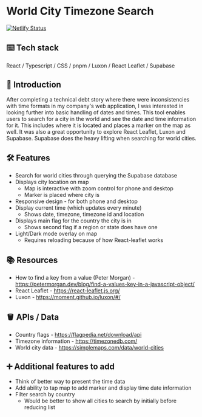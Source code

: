 # World City Timezone Search
[![Netlify Status](https://api.netlify.com/api/v1/badges/e4773565-55c5-4bbb-b02a-beadf6be9d63/deploy-status)](https://app.netlify.com/projects/kareenapatel-worldcitytimezonesearch/deploys)

## ⌨️ Tech stack
React / Typescript / CSS / pnpm / Luxon / React Leaflet / Supabase

## 🍼 Introduction
After completing a technical debt story where there were inconsistencies with time formats in my company's web application, I was interested in looking further into basic handling of dates and times. This tool enables users to search for a city in the world and see the date and time information for it. This includes where it is located and places a marker on the map as well. It was also a great opportunity to explore React Leaflet, Luxon and Supabase. Supabase does the heavy lifting when searching for world cities.

## 🛠️ Features
- Search for world cities through querying the Supabase database
- Displays city location on map
    - Map is interactive with zoom control for phone and desktop
    - Marker is placed where city is
- Responsive design - for both phone and desktop
- Display current time (which updates every minute)
    - Shows date, timezone, timezone id and location
- Displays main flag for the country the city is in
    - Shows second flag if a region or state does have one
- Light/Dark mode overlay on map
    - Requires reloading because of how React-leaflet works

## 📚 Resources
- How to find a key from a value (Peter Morgan) - https://petermorgan.dev/blog/find-a-values-key-in-a-javascript-object/
- React Leaflet - https://react-leaflet.js.org/
- Luxon - https://moment.github.io/luxon/#/

## 🪣 APIs / Data
- Country flags - https://flagpedia.net/download/api
- Timezone information - https://timezonedb.com/
- World city data - https://simplemaps.com/data/world-cities

## ➕ Additional features to add
- Think of better way to present the time data
- Add ability to tap map to add marker and display time date information
- Filter search by country 
    - Would be better to show all cities to search by initially before reducing list

